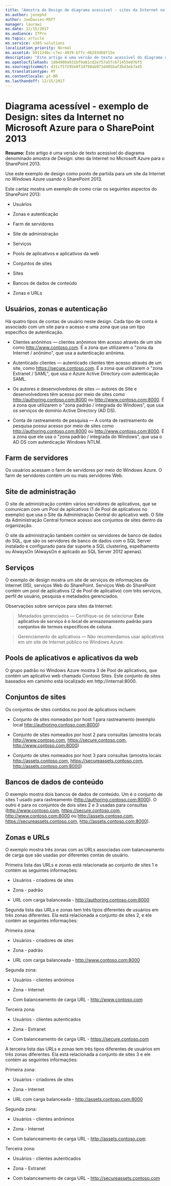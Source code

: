 ```yaml
---
title: "Amostra de Design de diagrama acessível - sites da Internet no Microsoft Azure para o SharePoint 2013"
ms.author: josephd
author: JoeDavies-MSFT
manager: laurawi
ms.date: 12/15/2017
ms.audience: ITPro
ms.topic: article
ms.service: o365-solutions
localization_priority: Normal
ms.assetid: b91124bc-c7ec-4929-b77c-d6293db9f15e
description: "Este artigo é uma versão de texto acessível do diagrama denominado amostra de Design: sites da Internet no Microsoft Azure para o SharePoint 2013."
ms.openlocfilehash: 1d84900a931bf9a01cd2e757a5fc671455e076f5
ms.sourcegitcommit: d31cf57295e8f3d798ab971d405baf3bd3eb7a45
ms.translationtype: MT
ms.contentlocale: pt-BR
ms.lasthandoff: 12/15/2017
---
```

# <a name="accessible-diagram---design-sample-internet-sites-in-microsoft-azure-for-sharepoint-2013"></a>Diagrama acessível - exemplo de Design: sites da Internet no Microsoft Azure para o SharePoint 2013

**Resumo:** Este artigo é uma versão de texto acessível do diagrama denominado amostra de Design: sites da Internet no Microsoft Azure para o SharePoint 2013.
  
Use este exemplo de design como ponto de partida para um site da Internet no Windows Azure usando o SharePoint 2013.
  
Este cartaz mostra um exemplo de como criar os seguintes aspectos do SharePoint 2013:
  
- Usuários
    
- Zonas e autenticação
    
- Farm de servidores
    
- Site de administração
    
- Serviços
    
- Pools de aplicativos e aplicativos da web
    
- Conjuntos de sites
    
- Sites
    
- Bancos de dados de conteúdo
    
- Zonas e URLs
    
## <a name="users-zones-and-authentication"></a>Usuários, zonas e autenticação

Há quatro tipos de contas de usuário neste design. Cada tipo de conta é associado com um site para o acesso e uma zona que usa um tipo específico de autenticação. 
  
- Clientes anônimos — clientes anônimos têm acesso através de um site como http://www.contoso.com. É a zona que utilizarem o "zona da Internet / anônimo", que usa a autenticação anônima.
    
- Autenticado clientes — autenticado clientes têm acesso através de um site, como https://secure.contoso.com. É a zona que utilizarem o "zona Extranet / SAML", que usa o Azure Active Directory com autenticação SAML.
    
- Os autores e desenvolvedores de sites — autores de Site e desenvolvedores têm acesso por meio de sites como http://authoring.contoso.com:8000 ou http://www.contoso.com:8000. É a zona que utilizarem o "zona padrão / integrada do Windows", que usa os serviços de domínio Active Directory (AD DS).
    
- Conta de rastreamento de pesquisa — A conta de rastreamento de pesquisa possui acesso por meio de sites como http://authoring.contoso.com:8000 ou http://www.contoso.com:8000. É a zona que ele usa o "zona padrão / integrada do Windows", que usa o AD DS com autenticação Windows NTLM.
    
## <a name="server-farm"></a>Farm de servidores

Os usuários acessam o farm de servidores por meio do Windows Azure. O farm de servidores contém um ou mais servidores Web.
  
## <a name="administration-site"></a>Site de administração

O site de administração contém vários servidores de aplicativos, que se comunicam com um Pool de aplicativos (1 de Pool de aplicativos no exemplo) que usa o Site da Administração Central do aplicativo web. O Site da Administração Central fornece acesso aos conjuntos de sites dentro da organização.
  
O site da administração também contém os servidores de banco de dados do SQL, que são os servidores de banco de dados com o SQL Server instalado e configurado para dar suporte a SQL clustering, espelhamento ou AlwaysOn (AlwaysOn é aplicado ao SQL Server 2012 apenas).
  
## <a name="services"></a>Serviços

O exemplo de design mostra um site de serviços de informações da Internet (IIS), serviços Web do SharePoint. Serviços Web do SharePoint contém um pool de aplicativos (2 de Pool de aplicativo) com três serviços, perfil de usuário, pesquisa e metadados gerenciados.
  
Observações sobre serviços para sites da Internet:
  
> Metadados gerenciados — Certifique-se de selecionar **Este aplicativo de serviço é o local de armazenamento padrão para conjuntos de termos específicos de coluna**.
    
> Gerenciamento de aplicativos — Não recomendamos usar aplicativos em um site de Internet público no Windows Azure.
    
## <a name="application-pools-and-web-applications"></a>Pools de aplicativos e aplicativos da web

O grupo padrão no Windows Azure mostra 3 de Pool de aplicativos, que contém um aplicativo web chamado Contoso Sites. Este conjunto de sites baseados em caminho está localizado em http://internal:8000.
  
## <a name="site-collections-and-sites"></a>Conjuntos de sites

Os conjuntos de sites contidos no pool de aplicativos incluem:
  
- Conjunto de sites nomeados por host 1 para rastreamento (exemplo local http://authoring.contoso.com:8000)
    
- Conjunto de sites nomeados por host 2 para consultas (amostra locais http://www.contoso.com, https://secure.contoso.com, http://www.contoso.com:8000)
    
- Conjunto de sites nomeados por host 3 para consultas (amostra locais http://assets.contoso.com, https://secureassets.contoso.com, http://assets.contoso.com:8000)
    
## <a name="content-databases"></a>Bancos de dados de conteúdo

O exemplo mostra dois bancos de dados de conteúdo. Um é o conjunto de sites 1 usado para rastreamento (http://authoring.contoso.com:8000). O outro é para os conjuntos de dois sites 2 e 3 usadas para consultas (http://www.contoso.com, https://secure.contoso.com, http://www.contoso.com:8000 ou http://assets.contoso.com, https://secureassets.contoso.com, http://assets.contoso.com:8000).
  
## <a name="zones-and-urls"></a>Zonas e URLs

O exemplo mostra três zonas com as URLs associadas com balanceamento de carga que são usadas por diferentes contas de usuário. 
  
Primeira lista das URLs e zonas está relacionada ao conjunto de sites 1 e contém as seguintes informações:
  
- Usuários - criadores de sites
    
- Zona - padrão
    
- URL com carga balanceada - http://authoring.contoso.com:8000
    
Segunda lista das URLs e zonas tem três tipos diferentes de usuários em três zonas diferentes. Ela está relacionada a conjunto de sites 2, e ele contém as seguintes informações:
  
Primeira zona:
  
- Usuários - criadores de sites
    
- Zona - padrão
    
- URL com carga balanceada - http://www.contoso.com:8000
    
Segunda zona:
  
- Usuários - clientes anônimos
    
- Zona - Internet
    
- Com balanceamento de carga URL - http://www.contoso.com
    
Terceira zona:
  
- Usuários - clientes autenticados
    
- Zona - Extranet
    
- Com balanceamento de carga URL - https://secure.contoso.com
    
A terceira lista das URLs e zonas tem três tipos diferentes de usuários em três zonas diferentes. Ela está relacionada a conjunto de sites 3 e ele contém as seguintes informações:
  
Primeira zona:
  
- Usuários - criadores de sites
    
- Zona - Internet
    
- URL com carga balanceada - http://assets.contoso.com:8000
    
Segunda zona:
  
- Usuários - clientes anônimos
    
- Zona - Internet
    
- Com balanceamento de carga URL - http://assets.contoso.com
    
Terceira zona:
  
- Usuários - clientes autenticados
    
- Zona - Extranet
    
- Com balanceamento de carga URL - http://secureassets.contoso.com
    

